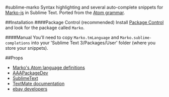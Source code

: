 #sublime-marko
Syntax highlighting and several auto-complete snippets for [Marko-js](https://github.com/marko-js/marko) in Sublime Text. Ported from the [Atom grammar](https://github.com/marko-js/atom-language-marko).

##Installation
####Package Control (recommended)
Install [Package Control](https://packagecontrol.io/) and look for the package called `Marko`.

####Manual
You'll need to copy `Marko.tmLanguage` and `Marko.sublime-completions` into your 'Sublime Text 3/Packages/User' folder (where you store your snippets). 

##Props
- [Marko's Atom language definitions](https://github.com/marko-js/atom-language-marko)
- [AAAPackageDev](https://bitbucket.org/guillermooo/aaapackagedev)
- [SublimeText](http://www.sublimetext.com/)
- [TextMate documentation](https://manual.macromates.com/en/language_grammars)
- [ebay developers](https://go.developer.ebay.com/)
